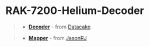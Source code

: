 # RAK-7200-Helium-Decoder

>* [**Decoder**](https://github.com/Azegele/RAK-7200-Helium-Decoder/blob/main/decoder.js) - from [Datacake](https://datacake.co/)

>* [**Mapper**]() - from [JasonRJ](https://github.com/JasonRJ/RAK7200_Helium_Mapper)
